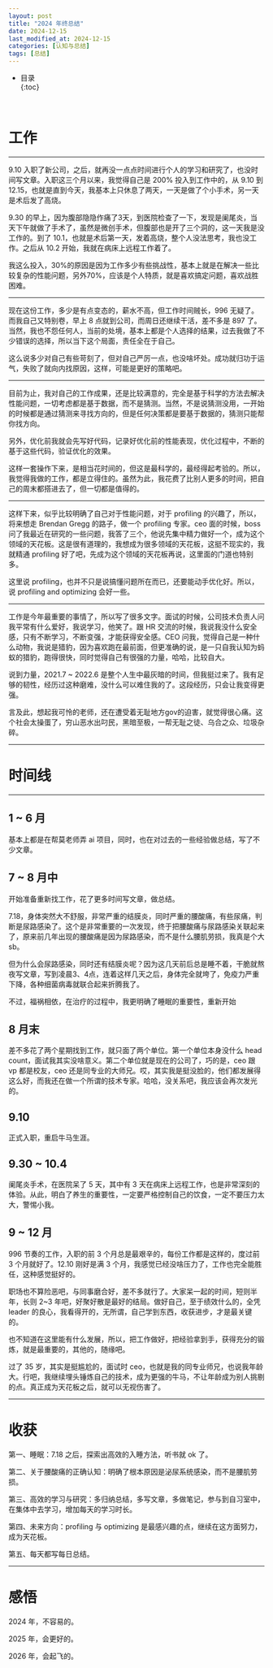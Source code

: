 ```yaml
---
layout: post
title: "2024 年终总结"
date: 2024-12-15
last_modified_at: 2024-12-15
categories: [认知与总结]
tags: [总结]
---
```


* 目录  
{:toc}
<br/>

# 工作

---

9.10 入职了新公司，之后，就再没一点点时间进行个人的学习和研究了，也没时间写文章。入职这三个月以来，我觉得自己是 200% 投入到工作中的，从 9.10 到 12.15，也就是直到今天，我基本上只休息了两天，一天是做了个小手术，另一天是术后发了高烧。     

9.30 的早上，因为腹部隐隐作痛了3天，到医院检查了一下，发现是阑尾炎，当天下午就做了手术了，虽然是微创手术，但腹部也是开了三个洞的，这一天我是没工作的。到了 10.1，也就是术后第一天，发着高烧，整个人没法思考，我也没工作。之后从 10.2 开始，我就在病床上远程工作着了。    

我这么投入，30%的原因是因为工作多少有些挑战性，基本上就是在解决一些比较复杂的性能问题，另外70%，应该是个人特质，就是喜欢搞定问题，喜欢战胜困难。   

---

现在这份工作，多少是有点变态的，薪水不高，但工作时间贼长，996 无疑了。而我自己又特别卷，早上 8 点就到公司，而周日还继续干活，差不多是 897 了。当然，我也不怨任何人，当前的处境，基本上都是个人选择的结果，过去我做了不少错误的选择，所以当下这个局面，责任全在于自己。   

这么说多少对自己有些苛刻了，但对自己严厉一点，也没啥坏处。成功就归功于运气，失败了就向内找原因，这样，可能是更好的策略吧。   

---

目前为止，我对自己的工作成果，还是比较满意的，完全是基于科学的方法去解决性能问题，一切考虑都是基于数据，而不是猜测。当然，不是说猜测没用，一开始的时候都是通过猜测来寻找方向的，但是任何决策都是要基于数据的，猜测只能帮你找方向。   

另外，优化前我就会先写好代码，记录好优化前的性能表现，优化过程中，不断的基于这些代码，验证优化的效果。   

这样一套操作下来，是相当花时间的，但这是最科学的，最经得起考验的。所以，我觉得我做的工作，都是立得住的。虽然为此，我花费了比别人更多的时间，把自己的周末都搭进去了，但一切都是值得的。   

---

这样下来，似乎比较明确了自己对于性能问题，对于 profiling 的兴趣了，所以，将来想走 Brendan Gregg 的路子，做一个 profiling 专家。ceo 面的时候，boss 问了我最近在研究的一些问题，我答了三个，他说先集中精力做好一个，成为这个领域的天花板。这是很有道理的，我想成为很多领域的天花板，这挺不现实的，我就精通 profiling 好了吧，先成为这个领域的天花板再说，这里面的门道也特别多。   

这里说 profiling，也并不只是说搞懂问题所在而已，还要能动手优化好。所以，说 profiling and optimizing 会好一些。   

--- 

工作是今年最重要的事情了，所以写了很多文字。面试的时候，公司技术负责人问我平常有什么爱好，我说学习，他笑了。跟 HR 交流的时候，我说我没什么安全感，只有不断学习，不断变强，才能获得安全感。CEO 问我，觉得自己是一种什么动物，我说是猎豹，因为喜欢跑在最前面，但更准确的说，是一只自我认知为蚂蚁的猎豹，跑得很快，同时觉得自己有很强的力量，哈哈，比较自大。   

说到力量，2021.7 ~ 2022.6 是整个人生中最灰暗的时间，但我挺过来了。我有足够的韧性，经历过这种磨难，没什么可以难住我的了。这段经历，只会让我变得更强。  

言及此，想起我可怜的老师，还在遭受着无耻地方gov的迫害，就觉得很心痛。这个社会太操蛋了，穷山恶水出叼民，黑暗至极，一帮无耻之徒、乌合之众、垃圾杂碎。  

---

# 时间线

---

## 1 ~ 6 月

基本上都是在帮莫老师弄 ai 项目，同时，也在对过去的一些经验做总结，写了不少文章。   

## 7 ~ 8 月中

开始准备重新找工作，花了更多时间写文章，做总结。  

7.18，身体突然大不舒服，非常严重的结膜炎，同时严重的腰酸痛，有些尿痛，判断是尿路感染了。这个是非常重要的一次发现，终于把腰酸痛与尿路感染关联起来了，原来前几年出现的腰酸痛是因为尿路感染，而不是什么腰肌劳损，我真是个大 sb。   

但为什么会尿路感染，同时还有结膜炎呢？因为这几天前后总是睡不着，干脆就熬夜写文章，写到凌晨3、4点，连着这样几天之后，身体完全就垮了，免疫力严重下降，各种细菌病毒就联合起来折腾我了。   

不过，福祸相依，在治疗的过程中，我更明确了睡眠的重要性，重新开始

## 8 月末

差不多花了两个星期找到工作，就只面了两个单位。第一个单位本身没什么 head count，面试我其实没啥意义。第二个单位就是现在的公司了，巧的是，ceo 跟 vp 都是校友，ceo 还是同专业的大师兄。哎，其实我是挺没脸的，他们都发展得这么好，而我还在做一个所谓的技术专家。哈哈，没关系吧，我应该会再次发光的。  

## 9.10

正式入职，重启牛马生涯。  

## 9.30 ~ 10.4

阑尾炎手术，在医院呆了 5 天，其中有 3 天在病床上远程工作，也是非常深刻的体验。从此，明白了养生的重要性，一定要严格控制自己的饮食，一定不要压力太大，警惕小我。   

## 9 ~ 12 月

996 节奏的工作，入职的前 3 个月总是最艰辛的，每份工作都是这样的，度过前 3 个月就好了。12.10 刚好是满 3 个月，我感觉已经没啥压力了，工作也完全能胜任，这种感觉挺好的。   

职场也不算险恶吧，与同事磨合好，差不多就行了。大家呆一起的时间，短则半年，长则 2~3 年吧，好聚好散是最好的结局。做好自己，至于绩效什么的，全凭 leader 的良心，我看得开的，无所谓，自己学到东西，收获进步，才是最关键的。    

也不知道在这里能有什么发展，所以，把工作做好，把经验拿到手，获得充分的锻炼，就是最重要的，其他的，随缘吧。  

过了 35 岁，其实是挺尴尬的，面试时 ceo，也就是我的同专业师兄，也说我年龄大。行吧，我继续埋头锤炼自己的技术，成为更强的牛马，不让年龄成为别人挑剔的点。真正成为天花板之后，就可以无视伤害了。   

---

# 收获

第一、睡眠：7.18 之后，探索出高效的入睡方法，听书就 ok 了。    

第二、关于腰酸痛的正确认知：明确了根本原因是泌尿系统感染，而不是腰肌劳损。    

第三、高效的学习与研究：多归纳总结，多写文章，多做笔记，参与到自习室中，在集体中去学习，增加每天的学习时长。     

第四、未来方向：profiling 与 optimizing 是最感兴趣的点，继续在这方面努力，成为天花板。    

第五、每天都写每日总结。   

---

# 感悟

2024 年，不容易的。  

2025 年，会更好的。  

2026 年，会起飞的。   